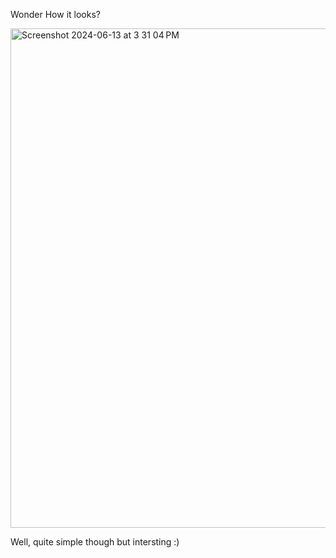 Wonder How it looks?

<img width="799" alt="Screenshot 2024-06-13 at 3 31 04 PM" src="https://github.com/Digilearning000/Weather-APP-API-req-/assets/96479559/a8758700-c735-4d7b-8947-8b78ce983ffb">

Well, quite simple though but intersting :)
